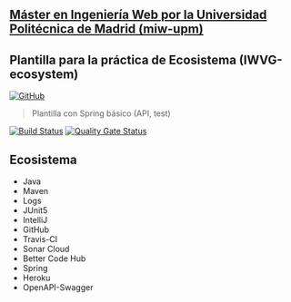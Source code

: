 ## [Máster en Ingeniería Web por la Universidad Politécnica de Madrid (miw-upm)](http://miw.etsisi.upm.es)
## Plantilla para la práctica de Ecosistema (IWVG-ecosystem)

[![GitHub](https://img.shields.io/github/license/laucv/iwvg-ecosystem-laura-canelada?color=informational)](https://github.com/laucv/iwvg-ecosystem-laura-canelada/blob/develop/LICENSE.md)

> Plantilla con Spring básico (API, test) 
>
[![Build Status](https://travis-ci.org/laucv/iwvg-ecosystem-laura-canelada.svg?branch=develop)](https://travis-ci.org/laucv/iwvg-ecosystem-laura-canelada)
[![Quality Gate Status](https://sonarcloud.io/api/project_badges/measure?project=laucv_iwvg-ecosystem-laura-canelada&metric=alert_status)](https://sonarcloud.io/dashboard?id=aucv_iwvg-ecosystem-laura-canelada)

## Ecosistema
* Java
* Maven
* Logs
* JUnit5
* IntelliJ
* GitHub
* Travis-CI
* Sonar Cloud
* Better Code Hub
* Spring
* Heroku
* OpenAPI-Swagger
